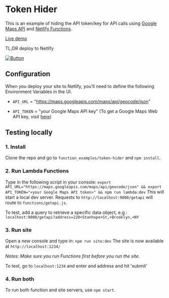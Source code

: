 # Token Hider

This is an example of hiding the API token/key for API calls using [Google Maps API](https://developers.google.com/maps/documentation/javascript/tutorial) and [Netlify Functions](https://www.netlify.com/docs/functions/).

[Live demo](https://hzdf-maps.netlify.com/)

TL;DR deploy to Netlify

[![Button](https://www.netlify.com/img/deploy/button.svg)](https://app.netlify.com/start/deploy?repository=https://github.com/depadiernos/token-hider)

## Configuration

When you deploy your site to Netlify, you'll need to define the following Environment Variables in the UI.

* `API_URL` = "https://maps.googleapis.com/maps/api/geocode/json"

* `API_TOKEN` = "your Google Maps API key" (To get a Google Maps Web API key, visit [here](https://developers.google.com/maps/documentation/javascript/get-api-key))

## Testing locally

### 1. Install

Clone the repo and go to `function_examples/token-hider` and `npm install`.

### 2. Run Lambda Functions

Type in the following script in your console:
`export API_URL="https://maps.googleapis.com/maps/api/geocode/json" && export API_TOKEN="<your Google Maps API token>" && npm run lambda:dev`
This will start a local dev server. Requests to `http://localhost:9000/getapi` will route to `functions/getapi.js`.

To test, add a query to retrieve a specific data object, e.g.:
`localhost:9000/getapi?address=220+Stanhope+St,+Brooklyn,+NY`

### 3. Run site

Open a new console and type in: `npm run site:dev`
The site is now available at `http://localhost:1234/`

_Notes: Make sure you run Functions first before you run the site._

To test, go to `localhost:1234` and enter and address and hit 'submit'

### 4. Run both

To run both function and site servers, use `npm start`.

















